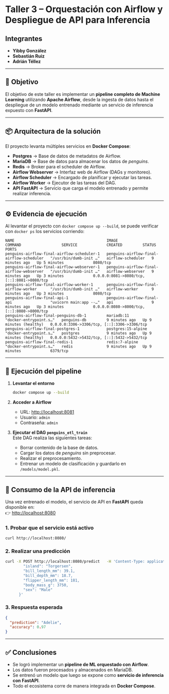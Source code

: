 # Taller 3 – Orquestación con Airflow y Despliegue de API para Inferencia

## Integrantes
- **Yibby González**  
- **Sebastián Ruiz**  
- **Adrián Téllez**

---

## 🎯 Objetivo
El objetivo de este taller es implementar un **pipeline completo de Machine Learning** utilizando **Apache Airflow**, desde la ingesta de datos hasta el despliegue de un modelo entrenado mediante un servicio de inferencia expuesto con **FastAPI**.  

---

## 📦 Arquitectura de la solución
El proyecto levanta múltiples servicios en **Docker Compose**:

- **Postgres** → Base de datos de metadatos de Airflow.  
- **MariaDB** → Base de datos para almacenar los datos de *penguins*.  
- **Redis** → Broker para el scheduler de Airflow.  
- **Airflow Webserver** → Interfaz web de Airflow (DAGs y monitoreo).  
- **Airflow Scheduler** → Encargado de planificar y ejecutar las tareas.  
- **Airflow Worker** → Ejecutor de las tareas del DAG.  
- **API FastAPI** → Servicio que carga el modelo entrenado y permite realizar inferencia.  

---

## ⚙️ Evidencia de ejecución

Al levantar el proyecto con `docker compose up --build`, se puede verificar con `docker ps` los servicios corriendo:

```
NAME                                         IMAGE                                      COMMAND                  SERVICE             CREATED         STATUS                   PORTS
penguins-airflow-final-airflow-scheduler-1   penguins-airflow-final-airflow-scheduler   "/usr/bin/dumb-init …"   airflow-scheduler   9 minutes ago   Up 5 minutes             8080/tcp
penguins-airflow-final-airflow-webserver-1   penguins-airflow-final-airflow-webserver   "/usr/bin/dumb-init …"   airflow-webserver   9 minutes ago   Up 3 minutes             0.0.0.0:8081->8080/tcp, [::]:8081->8080/tcp
penguins-airflow-final-airflow-worker-1      penguins-airflow-final-airflow-worker      "/usr/bin/dumb-init …"   airflow-worker      9 minutes ago   Up 3 minutes             8080/tcp
penguins-airflow-final-api-1                 penguins-airflow-final-api                 "uvicorn main:app --…"   api                 9 minutes ago   Up 3 minutes             0.0.0.0:8080->8000/tcp, [::]:8080->8000/tcp
penguins-airflow-final-penguins-db-1         mariadb:11                                 "docker-entrypoint.s…"   penguins-db         9 minutes ago   Up 9 minutes (healthy)   0.0.0.0:3306->3306/tcp, [::]:3306->3306/tcp
penguins-airflow-final-postgres-1            postgres:15-alpine                         "docker-entrypoint.s…"   postgres            9 minutes ago   Up 9 minutes (healthy)   0.0.0.0:5432->5432/tcp, [::]:5432->5432/tcp
penguins-airflow-final-redis-1               redis:7-alpine                             "docker-entrypoint.s…"   redis               9 minutes ago   Up 9 minutes             6379/tcp
```

---

## 🚀 Ejecución del pipeline

1. **Levantar el entorno**  
   ```bash
   docker compose up --build
   ```

2. **Acceder a Airflow**  
   - URL: [http://localhost:8081](http://localhost:8081)  
   - Usuario: `admin`  
   - Contraseña: `admin`

3. **Ejecutar el DAG `penguins_etl_train`**  
   Este DAG realiza las siguientes tareas:  
   - Borrar contenido de la base de datos.  
   - Cargar los datos de *penguins* sin preprocesar.  
   - Realizar el preprocesamiento.  
   - Entrenar un modelo de clasificación y guardarlo en `/models/model.pkl`.  

---

## 🧪 Consumo de la API de inferencia

Una vez entrenado el modelo, el servicio de API en **FastAPI** queda disponible en:  
👉 [http://localhost:8080](http://localhost:8080)

### 1. Probar que el servicio está activo
```bash
curl http://localhost:8080/
```

### 2. Realizar una predicción
```bash
curl -X POST http://localhost:8080/predict   -H 'Content-Type: application/json'   -d '{
        "island": "Torgersen",
        "bill_length_mm": 39.1,
        "bill_depth_mm": 18.7,
        "flipper_length_mm": 181,
        "body_mass_g": 3750,
        "sex": "Male"
      }'
```

### 3. Respuesta esperada
```json
{
  "prediction": "Adelie",
  "accuracy": 0.97
}
```

---

## ✅ Conclusiones
- Se logró implementar un **pipeline de ML orquestado con Airflow**.  
- Los datos fueron procesados y almacenados en MariaDB.  
- Se entrenó un modelo que luego se expone como **servicio de inferencia con FastAPI**.  
- Todo el ecosistema corre de manera integrada en **Docker Compose**.

